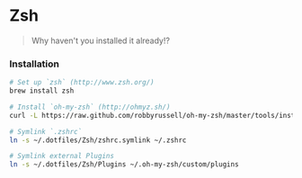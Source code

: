 
Zsh
===

> Why haven't you installed it already!?


### Installation

```bash
# Set up `zsh` (http://www.zsh.org/)
brew install zsh

# Install `oh-my-zsh` (http://ohmyz.sh/)
curl -L https://raw.github.com/robbyrussell/oh-my-zsh/master/tools/install.sh | sh

# Symlink `.zshrc`
ln -s ~/.dotfiles/Zsh/zshrc.symlink ~/.zshrc

# Symlink external Plugins
ln -s ~/.dotfiles/Zsh/Plugins ~/.oh-my-zsh/custom/plugins

```


